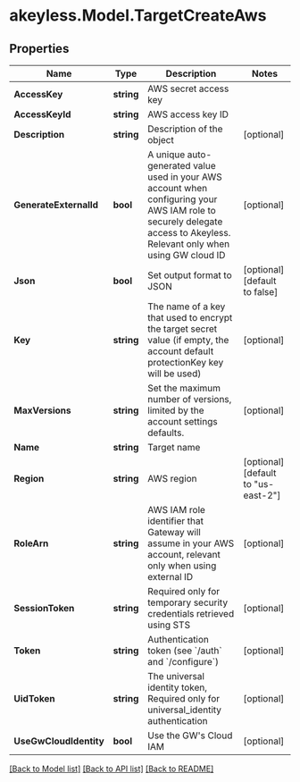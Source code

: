 # akeyless.Model.TargetCreateAws

## Properties

Name | Type | Description | Notes
------------ | ------------- | ------------- | -------------
**AccessKey** | **string** | AWS secret access key | 
**AccessKeyId** | **string** | AWS access key ID | 
**Description** | **string** | Description of the object | [optional] 
**GenerateExternalId** | **bool** | A unique auto-generated value used in your AWS account when configuring your AWS IAM role to securely delegate access to Akeyless. Relevant only when using GW cloud ID | [optional] 
**Json** | **bool** | Set output format to JSON | [optional] [default to false]
**Key** | **string** | The name of a key that used to encrypt the target secret value (if empty, the account default protectionKey key will be used) | [optional] 
**MaxVersions** | **string** | Set the maximum number of versions, limited by the account settings defaults. | [optional] 
**Name** | **string** | Target name | 
**Region** | **string** | AWS region | [optional] [default to "us-east-2"]
**RoleArn** | **string** | AWS IAM role identifier that Gateway will assume in your AWS account, relevant only when using external ID | [optional] 
**SessionToken** | **string** | Required only for temporary security credentials retrieved using STS | [optional] 
**Token** | **string** | Authentication token (see &#x60;/auth&#x60; and &#x60;/configure&#x60;) | [optional] 
**UidToken** | **string** | The universal identity token, Required only for universal_identity authentication | [optional] 
**UseGwCloudIdentity** | **bool** | Use the GW&#39;s Cloud IAM | [optional] 

[[Back to Model list]](../README.md#documentation-for-models) [[Back to API list]](../README.md#documentation-for-api-endpoints) [[Back to README]](../README.md)

